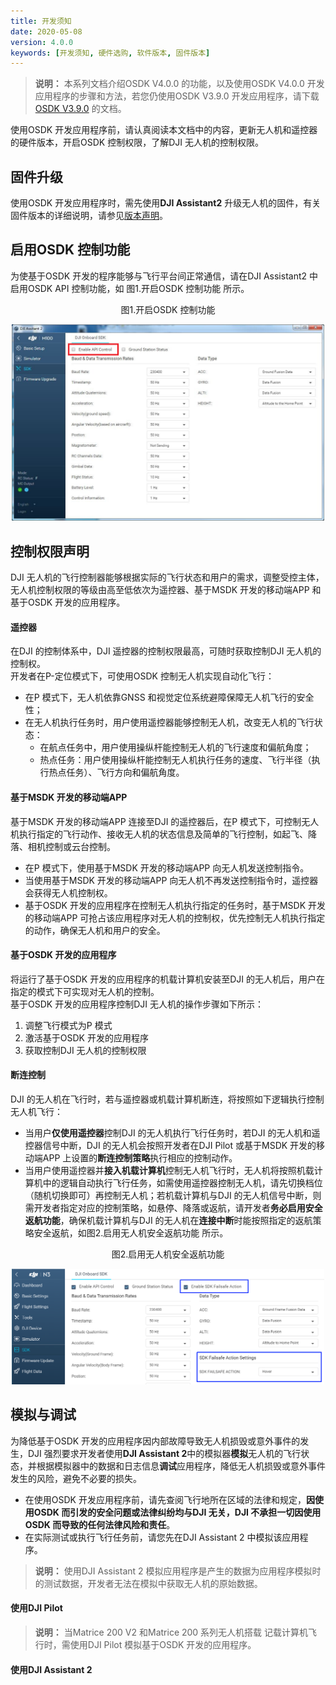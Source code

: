 ```yaml
---
title: 开发须知
date: 2020-05-08
version: 4.0.0
keywords: [开发须知, 硬件选购, 软件版本, 固件版本]
---
```

> **说明：** 本系列文档介绍OSDK V4.0.0 的功能，以及使用OSDK V4.0.0 开发应用程序的步骤和方法，若您仍使用OSDK V3.9.0 开发应用程序，请下载[OSDK V3.9.0]() 的文档。

使用OSDK 开发应用程序前，请认真阅读本文档中的内容，更新无人机和遥控器的硬件版本，开启OSDK 控制权限，了解DJI 无人机的控制权限。  

## 固件升级
使用OSDK 开发应用程序时，需先使用**DJI Assistant2** 升级无人机的固件，有关固件版本的详细说明，请参见[版本声明](../appendix/firmware.html)。

## 启用OSDK 控制功能
为使基于OSDK 开发的程序能够与飞行平台间正常通信，请在DJI Assistant2 中启用OSDK API 控制功能，如 图1.开启OSDK 控制功能 所示。

<div>
<div style="text-align: center"><p>图1.开启OSDK 控制功能 </p>
</div>
<div style="text-align: center"><p><span>
      <img src="../../images/common/N1UI.png" width="500" alt/></span></p>
</div></div>

## 控制权限声明
DJI 无人机的飞行控制器能够根据实际的飞行状态和用户的需求，调整受控主体，无人机控制权限的等级由高至低依次为遥控器、基于MSDK 开发的移动端APP 和基于OSDK 开发的应用程序。

#### 遥控器
在DJI 的控制体系中，DJI 遥控器的控制权限最高，可随时获取控制DJI 无人机的控制权。  
开发者在P-定位模式下，可使用OSDK 控制无人机实现自动化飞行：
* 在P 模式下，无人机依靠GNSS 和视觉定位系统避障保障无人机飞行的安全性；
* 在无人机执行任务时，用户使用遥控器能够控制无人机，改变无人机的飞行状态：  
  * 在航点任务中，用户使用操纵杆能控制无人机的飞行速度和偏航角度；   
  * 热点任务：用户使用操纵杆能控制无人机执行任务的速度、飞行半径（执行热点任务）、飞行方向和偏航角度。   

#### 基于MSDK 开发的移动端APP
基于MSDK 开发的移动端APP 连接至DJI 的遥控器后，在P 模式下，可控制无人机执行指定的飞行动作、接收无人机的状态信息及简单的飞行控制，如起飞、降落、相机控制或云台控制。      
* 在P 模式下，使用基于MSDK 开发的移动端APP 向无人机发送控制指令。     
* 当使用基于MSDK 开发的移动端APP 向无人机不再发送控制指令时，遥控器会获得无人机控制权。     
* 基于OSDK 开发的应用程序在控制无人机执行指定的任务时，基于MSDK 开发的移动端APP 可抢占该应用程序对无人机的控制权，优先控制无人机执行指定的动作，确保无人机和用户的安全。     

#### 基于OSDK 开发的应用程序
将运行了基于OSDK 开发的应用程序的机载计算机安装至DJI 的无人机后，用户在指定的模式下可实现对无人机的控制。      
基于OSDK 开发的应用程序控制DJI 无人机的操作步骤如下所示：     
1. 调整飞行模式为P 模式
2. 激活基于OSDK 开发的应用程序    
3. 获取控制DJI 无人机的控制权限    

#### 断连控制
DJI 的无人机在飞行时，若与遥控器或机载计算机断连，将按照如下逻辑执行控制无人机飞行：
* 当用户**仅使用遥控器**控制DJI 的无人机执行飞行任务时，若DJI 的无人机和遥控器信号中断，DJI 的无人机会按照开发者在DJI Pilot 或基于MSDK 开发的移动端APP 上设置的**断连控制策略**执行相应的控制动作。
* 当用户使用遥控器并**接入机载计算机**控制无人机飞行时，无人机将按照机载计算机中的逻辑自动执行飞行任务，如需使用遥控器控制无人机，请先切换档位（随机切换即可）再控制无人机；若机载计算机与DJI 的无人机信号中断，则需开发者指定对应的控制策略，如悬停、降落或返航，请开发者**务必启用安全返航功能**，确保机载计算机与DJI 的无人机在**连接中断**时能按照指定的返航策略安全返航，如图2.启用无人机安全返航功能 所示。

<div>
<div style="text-align: center"><p>图2.启用无人机安全返航功能 </p>
</div>
<div style="text-align: center"><p><span>
      <img src="../../images/guides/sdk-failsafe.png" width="500" alt/></span></p>
</div></div>

## 模拟与调试
为降低基于OSDK 开发的应用程序因内部故障导致无人机损毁或意外事件的发生，DJI 强烈要求开发者使用**DJI Assistant 2**中的模拟器**模拟**无人机的飞行状态，并根据模拟器中的数据和日志信息**调试**应用程序，降低无人机损毁或意外事件发生的风险，避免不必要的损失。    
* 在使用OSDK 开发应用程序前，请先查阅飞行地所在区域的法律和规定，**因使用OSDK 而引发的安全问题或法律纠纷均与DJI 无关，DJI 不承担一切因使用OSDK 而导致的任何法律风险和责任**。
* 在实际测试或执行飞行任务前，请您先在DJI Assistant 2 中模拟该应用程序。

> **说明：** 使用DJI Assistant 2 模拟应用程序是产生的数据为应用程序模拟时的测试数据，开发者无法在模拟中获取无人机的原始数据。

#### 使用DJI Pilot 
> **说明：** 当Matrice 200 V2 和Matrice 200 系列无人机搭载 记载计算机飞行时，需使用DJI Pilot 模拟基于OSDK 开发的应用程序。


#### 使用DJI Assistant 2
